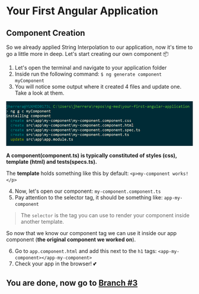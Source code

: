 # Your First Angular Application

## Component Creation

So we already applied String Interpolation to our application, now it's time to go a little more in deep. Let's start creating our own component 📦

1. Let's open the terminal and navigate to your application folder
2. Inside run the following command: `$ ng generate component myComponent`
3. You will notice some output where it created 4 files and update one. Take a look at them.

![Output](output.png)

**A component(component.ts) is typically constituted of styles (css), template (html) and tests(specs.ts).**

The **template** holds something like this by default: `<p>my-component works!</p>`

4. Now, let's open our component: `my-component.component.ts`
5. Pay attention to the selector tag, it should be something like: `app-my-component`

> The `selector` is the tag you can use to render your component inside another template. 

So now that we know our component tag we can use it inside our app component (**the original component we worked on**).

6. Go to `app.component.html` and add this next to the `h1` tags: `<app-my-component></app-my-component>`
7. Check your app in the browser! 💕

## You are done, now go to [Branch #3](https://github.com/jdjuan/your-first-angular-application/tree/3)
